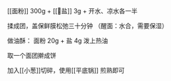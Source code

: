 
[[面粉]] 300g + [[🧂盐]] 3g + 开水、凉水各一半

揉成团，盖保鲜膜松弛三十分钟 （醒面：水合，需要保湿）

做油酥： 面粉 20g + 盐 4g 泼上热油

取一个面团擀成饼

加入[[小葱]]切碎，使用[[平底锅]] 煎熟即可